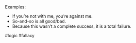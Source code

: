 Examples:
- If you’re not with me, you’re against me.
- So-and-so is all good/bad.
- Because this wasn’t a complete success, it is a total failure.

#logic #fallacy